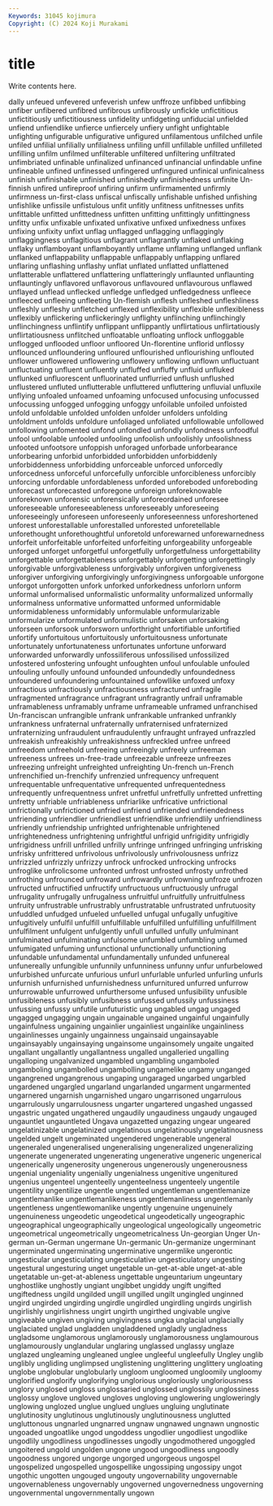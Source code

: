 ```yaml
---
Keywords: 31045 kojimura
Copyright: (C) 2024 Koji Murakami
---
```


# title

Write contents here.



dally unfeued unfevered unfeverish unfew unffroze
unfibbed unfibbing unfiber unfibered unfibred unfibrous unfibrously unfickle unfictitious unfictitiously
unfictitiousness unfidelity unfidgeting unfiducial unfielded unfiend unfiendlike unfierce unfiercely unfiery
unfight unfightable unfighting unfigurable unfigurative unfigured unfilamentous unfilched unfile unfiled
unfilial unfilially unfilialness unfiling unfill unfillable unfilled unfilleted unfilling unfilm
unfilmed unfilterable unfiltered unfiltering unfiltrated unfimbriated unfinable unfinalized unfinanced unfinancial
unfindable unfine unfineable unfined unfinessed unfingered unfingured unfinical unfinicalness unfinish
unfinishable unfinished unfinishedly unfinishedness unfinite Un-finnish unfired unfireproof unfiring unfirm
unfirmamented unfirmly unfirmness un-first-class unfiscal unfiscally unfishable unfished unfishing unfishlike
unfissile unfistulous unfit unfitly unfitness unfitnesses unfits unfittable unfitted unfittedness
unfitten unfitting unfittingly unfittingness unfitty unfix unfixable unfixated unfixative unfixed
unfixedness unfixes unfixing unfixity unfixt unflag unflagged unflagging unflaggingly unflaggingness
unflagitious unflagrant unflagrantly unflaked unflaking unflaky unflamboyant unflamboyantly unflame unflaming
unflanged unflank unflanked unflappability unflappable unflappably unflapping unflared unflaring unflashing
unflashy unflat unflated unflatted unflattened unflatterable unflattered unflattering unflatteringly unflaunted
unflaunting unflauntingly unflavored unflavorous unflavoured unflavourous unflawed unflayed unflead unflecked
unfledge unfledged unfledgedness unfleece unfleeced unfleeing unfleeting Un-flemish unflesh unfleshed
unfleshliness unfleshly unfleshy unfletched unflexed unflexibility unflexible unflexibleness unflexibly unflickering
unflickeringly unflighty unflinching unflinchingly unflinchingness unflintify unflippant unflippantly unflirtatious unflirtatiously
unflirtatiousness unflitched unfloatable unfloating unflock unfloggable unflogged unflooded unfloor unfloored
Un-florentine unflorid unflossy unflounced unfloundering unfloured unflourished unflourishing unflouted unflower
unflowered unflowering unflowery unflowing unflown unfluctuant unfluctuating unfluent unfluently unfluffed
unfluffy unfluid unfluked unflunked unfluorescent unfluorinated unflurried unflush unflushed unflustered
unfluted unflutterable unfluttered unfluttering unfluvial unfluxile unflying unfoaled unfoamed unfoaming
unfocused unfocusing unfocussed unfocussing unfogged unfogging unfoggy unfoilable unfoiled unfoisted
unfold unfoldable unfolded unfolden unfolder unfolders unfolding unfoldment unfolds unfoldure
unfoliaged unfoliated unfollowable unfollowed unfollowing unfomented unfond unfondled unfondly unfondness
unfoodful unfool unfoolable unfooled unfooling unfoolish unfoolishly unfoolishness unfooted unfootsore
unfoppish unforaged unforbade unforbearance unforbearing unforbid unforbidded unforbidden unforbiddenly unforbiddenness
unforbidding unforceable unforced unforcedly unforcedness unforceful unforcefully unforcible unforcibleness unforcibly
unforcing unfordable unfordableness unforded unforeboded unforeboding unforecast unforecasted unforegone unforeign
unforeknowable unforeknown unforensic unforensically unforeordained unforesee unforeseeable unforeseeableness unforeseeably unforeseeing
unforeseeingly unforeseen unforeseenly unforeseenness unforeshortened unforest unforestallable unforestalled unforested unforetellable
unforethought unforethoughtful unforetold unforewarned unforewarnedness unforfeit unforfeitable unforfeited unforfeiting unforgeability
unforgeable unforged unforget unforgetful unforgetfully unforgetfulness unforgettability unforgettable unforgettableness unforgettably
unforgetting unforgettingly unforgivable unforgivableness unforgivably unforgiven unforgiveness unforgiver unforgiving unforgivingly
unforgivingness unforgoable unforgone unforgot unforgotten unfork unforked unforkedness unforlorn unform
unformal unformalised unformalistic unformality unformalized unformally unformalness unformative unformatted unformed
unformidable unformidableness unformidably unformulable unformularizable unformularize unformulated unformulistic unforsaken unforsaking
unforseen unforsook unforsworn unforthright unfortifiable unfortified unfortify unfortuitous unfortuitously unfortuitousness
unfortunate unfortunately unfortunateness unfortunates unfortune unforward unforwarded unforwardly unfossiliferous unfossilised
unfossilized unfostered unfostering unfought unfoughten unfoul unfoulable unfouled unfouling unfoully
unfound unfounded unfoundedly unfoundedness unfoundered unfoundering unfountained unfowllike unfoxed unfoxy
unfractious unfractiously unfractiousness unfractured unfragile unfragmented unfragrance unfragrant unfragrantly unfrail
unframable unframableness unframably unframe unframeable unframed unfranchised Un-franciscan unfrangible unfrank
unfrankable unfranked unfrankly unfrankness unfraternal unfraternally unfraternised unfraternized unfraternizing unfraudulent
unfraudulently unfraught unfrayed unfrazzled unfreakish unfreakishly unfreakishness unfreckled unfree unfreed
unfreedom unfreehold unfreeing unfreeingly unfreely unfreeman unfreeness unfrees un-free-trade unfreezable
unfreeze unfreezes unfreezing unfreight unfreighted unfreighting Un-french un-French unfrenchified un-frenchify
unfrenzied unfrequency unfrequent unfrequentable unfrequentative unfrequented unfrequentedness unfrequently unfrequentness unfret
unfretful unfretfully unfretted unfretting unfretty unfriable unfriableness unfriarlike unfricative unfrictional
unfrictionally unfrictioned unfried unfriend unfriended unfriendedness unfriending unfriendlier unfriendliest unfriendlike
unfriendlily unfriendliness unfriendly unfriendship unfrighted unfrightenable unfrightened unfrightenedness unfrightening unfrightful
unfrigid unfrigidity unfrigidly unfrigidness unfrill unfrilled unfrilly unfringe unfringed unfringing
unfrisking unfrisky unfrittered unfrivolous unfrivolously unfrivolousness unfrizz unfrizzled unfrizzly unfrizzy
unfrock unfrocked unfrocking unfrocks unfroglike unfrolicsome unfronted unfrost unfrosted unfrosty
unfrothed unfrothing unfrounced unfroward unfrowardly unfrowning unfroze unfrozen unfructed unfructified
unfructify unfructuous unfructuously unfrugal unfrugality unfrugally unfrugalness unfruitful unfruitfully unfruitfulness
unfruity unfrustrable unfrustrably unfrustratable unfrustrated unfrutuosity unfuddled unfudged unfueled unfuelled
unfugal unfugally unfugitive unfugitively unfulfil unfulfill unfulfillable unfulfilled unfulfilling unfulfillment
unfulfilment unfulgent unfulgently unfull unfulled unfully unfulminant unfulminated unfulminating unfulsome
unfumbled unfumbling unfumed unfumigated unfuming unfunctional unfunctionally unfunctioning unfundable unfundamental
unfundamentally unfunded unfunereal unfunereally unfungible unfunnily unfunniness unfunny unfur unfurbelowed
unfurbished unfurcate unfurious unfurl unfurlable unfurled unfurling unfurls unfurnish unfurnished
unfurnishedness unfurnitured unfurred unfurrow unfurrowable unfurrowed unfurthersome unfused unfusibility unfusible
unfusibleness unfusibly unfusibness unfussed unfussily unfussiness unfussing unfussy unfutile unfuturistic
ung ungabled ungag ungaged ungagged ungagging ungain ungainable ungained ungainful
ungainfully ungainfulness ungaining ungainlier ungainliest ungainlike ungainliness ungainlinesses ungainly ungainness
ungainsaid ungainsayable ungainsayably ungainsaying ungainsome ungainsomely ungaite ungaited ungallant ungallantly
ungallantness ungalled ungalleried ungalling ungalloping ungalvanized ungambled ungambling ungamboled ungamboling
ungambolled ungambolling ungamelike ungamy unganged ungangrened ungangrenous ungaping ungaraged ungarbed
ungarbled ungardened ungargled ungarland ungarlanded ungarment ungarmented ungarnered ungarnish ungarnished
ungaro ungarrisoned ungarrulous ungarrulously ungarrulousness ungarter ungartered ungashed ungassed ungastric
ungated ungathered ungaudily ungaudiness ungaudy ungauged ungauntlet ungauntleted Ungava ungazetted
ungazing ungear ungeared ungelatinizable ungelatinized ungelatinous ungelatinously ungelatinousness ungelded ungelt
ungeminated ungendered ungenerable ungeneral ungeneraled ungeneralised ungeneralising ungeneralized ungeneralizing ungenerate
ungenerated ungenerating ungenerative ungeneric ungenerical ungenerically ungenerosity ungenerous ungenerously ungenerousness
ungenial ungeniality ungenially ungenialness ungenitive ungenitured ungenius ungenteel ungenteelly ungenteelness
ungenteely ungentile ungentility ungentilize ungentle ungentled ungentleman ungentlemanize ungentlemanlike ungentlemanlikeness
ungentlemanliness ungentlemanly ungentleness ungentlewomanlike ungently ungenuine ungenuinely ungenuineness ungeodetic ungeodetical
ungeodetically ungeographic ungeographical ungeographically ungeological ungeologically ungeometric ungeometrical ungeometrically ungeometricalness
Un-georgian Unger Un-german un-German ungermane Un-germanic Un-germanize ungerminant ungerminated ungerminating
ungerminative ungermlike ungerontic ungesticular ungesticulating ungesticulative ungesticulatory ungesting ungestural ungesturing
unget ungetable un-get-at-able unget-at-able ungetatable un-get-at-ableness ungettable ungeuntarium ungeuntary unghostlike
unghostly ungiant ungibbet ungiddy ungift ungifted ungiftedness ungild ungilded ungill
ungilled ungilt ungingled unginned ungird ungirded ungirding ungirdle ungirdled ungirdling
ungirds ungirlish ungirlishly ungirlishness ungirt ungirth ungirthed ungivable ungive ungiveable
ungiven ungiving ungivingness ungka unglacial unglacially unglaciated unglad ungladden ungladdened
ungladly ungladness ungladsome unglamorous unglamorously unglamorousness unglamourous unglamourously unglandular unglaring
unglassed unglassy unglaze unglazed ungleaming ungleaned unglee ungleeful ungleefully Ungley
unglib unglibly ungliding unglimpsed unglistening unglittering unglittery ungloating unglobe unglobular
unglobularly ungloom ungloomed ungloomily ungloomy unglorified unglorify unglorifying unglorious ungloriously
ungloriousness unglory unglosed ungloss unglossaried unglossed unglossily unglossiness unglossy unglove
ungloved ungloves ungloving unglowering ungloweringly unglowing unglozed unglue unglued unglues
ungluing unglutinate unglutinosity unglutinous unglutinously unglutinousness unglutted ungluttonous ungnarled ungnarred
ungnaw ungnawed ungnawn ungnostic ungoaded ungoatlike ungod ungoddess ungodlier ungodliest
ungodlike ungodlily ungodliness ungodlinesses ungodly ungodmothered ungoggled ungoitered ungold ungolden
ungone ungood ungoodliness ungoodly ungoodness ungored ungorge ungorged ungorgeous ungospel
ungospelized ungospelled ungospellike ungossiping ungossipy ungot ungothic ungotten ungouged ungouty
ungovernability ungovernable ungovernableness ungovernably ungoverned ungovernedness ungoverning ungovernmental ungovernmentally ungown

